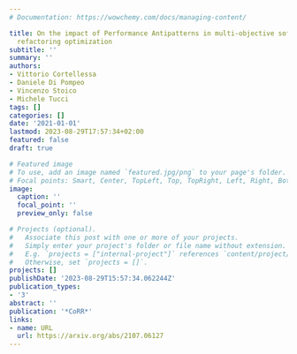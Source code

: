 ```yaml
---
# Documentation: https://wowchemy.com/docs/managing-content/

title: On the impact of Performance Antipatterns in multi-objective software model
  refactoring optimization
subtitle: ''
summary: ''
authors:
- Vittorio Cortellessa
- Daniele Di Pompeo
- Vincenzo Stoico
- Michele Tucci
tags: []
categories: []
date: '2021-01-01'
lastmod: 2023-08-29T17:57:34+02:00
featured: false
draft: true

# Featured image
# To use, add an image named `featured.jpg/png` to your page's folder.
# Focal points: Smart, Center, TopLeft, Top, TopRight, Left, Right, BottomLeft, Bottom, BottomRight.
image:
  caption: ''
  focal_point: ''
  preview_only: false

# Projects (optional).
#   Associate this post with one or more of your projects.
#   Simply enter your project's folder or file name without extension.
#   E.g. `projects = ["internal-project"]` references `content/project/deep-learning/index.md`.
#   Otherwise, set `projects = []`.
projects: []
publishDate: '2023-08-29T15:57:34.062244Z'
publication_types:
- '3'
abstract: ''
publication: '*CoRR*'
links:
- name: URL
  url: https://arxiv.org/abs/2107.06127
---
```

